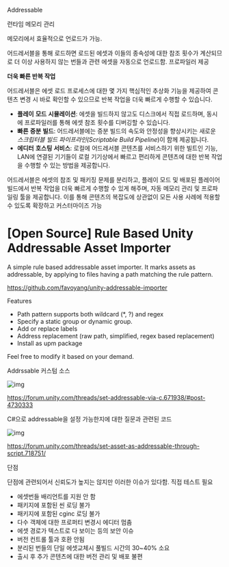 Addressable

 

런타임 메모리 관리

 메모리에서 효율적으로 언로드가 가능.

어드레서블을 통해 로드하면 로드된 에셋과 이들의 종속성에 대한 참조 횟수가 계산되므로 더 이상 사용하지 않는 번들과 관련 에셋을 자동으로 언로드함. 프로파일러 제공

**더욱 빠른 반복 작업**

어드레서블은 에셋 로드 프로세스에 대한 몇 가지 핵심적인 추상화 기능을 제공하여 콘텐츠 변경 시 바로 확인할 수 있으므로 반복 작업을 더욱 빠르게 수행할 수 있습니다.

- **플레이** **모드** **시뮬레이션**: 에셋을 빌드하지 않고도 디스크에서 직접     로드하며, 동시에 프로파일러를 통해 에셋 참조 횟수를 디버깅할 수 있습니다.
- **빠른** **증분** **빌드**: 어드레서블에는 증분 빌드의 속도와 안정성을     향상시키는 새로운 *스크립터블* *빌드* *파이프라인(Scriptable     Build Pipeline*)이 함께 제공됩니다.
- **에디터** **호스팅** **서비스**: 로컬에 어드레서블 콘텐츠를 서비스하기 위한     빌트인 기능, LAN에 연결된 기기들이 로컬 기기상에서 빠르고 편리하게 콘텐츠에 대한 반복     작업을 수행할 수 있는 방법을 제공합니다.

 

어드레서블은 에셋의 참조 및 패키징 문제를 분리하고, 플레이 모드 및 배포된 플레이어 빌드에서 반복 작업을 더욱 빠르게 수행할 수 있게 해주며, 자동 메모리 관리 및 프로파일링 툴을 제공합니다. 이를 통해 콘텐츠의 복잡도에 상관없이 모든 사용 사례에 적용할 수 있도록 확장하고 커스터마이즈 가능





# **[Open Source] Rule Based Unity Addressable Asset Importer**

 

A simple rule based addressable asset importer. It marks assets as addressable, by applying to files having a path matching the rule pattern.
 
 https://github.com/favoyang/unity-addressable-importer
 
 Features

- Path pattern supports both wildcard     (*, ?) and regex
- Specify a static group or dynamic     group.
- Add or replace labels 
- Address replacement (raw path,     simplified, regex based replacement)
- Install as upm package

Feel free to modify it based on your demand.

 

 

 

 

Addrssable 커스텀 소스

 

 

 

![img](file:///C:/Users/82109/AppData/Local/Temp/msohtmlclip1/01/clip_image002.jpg)

 

 

https://forum.unity.com/threads/set-addressable-via-c.671938/#post-4730333

 

C#으로 addressable을 설정 가능한지에 대한 질문과 관련된 코드

 

 

![img](file:///C:/Users/82109/AppData/Local/Temp/msohtmlclip1/01/clip_image004.jpg)

 

 

https://forum.unity.com/threads/set-asset-as-addressable-through-script.718751/

 

 

단점

 

단점에 관련되어서 신뢰도가 높지는 않지만 이러한 이슈가 있다함. 직접 테스트 필요

 

- 에셋번들 배리언트를 지원 안 함
- 패키지에 포함된 씬 로딩 불가
- 패키지에 포함된 cginc 로딩 불가
- 다수 객체에 대한 프로퍼티 변경시 에디터 멈춤
- 에셋 경로가 텍스트로 다 보이는 등의 보안 이슈
- 버전 컨트롤 툴과 호환 안됨
- 분리된 번들의 단일 에셋교체시 풀빌드 시간의 30~40% 소요
- 출시 후 추가 콘텐츠에 대한 버전 관리 및 배포 불편

 

 

 

 